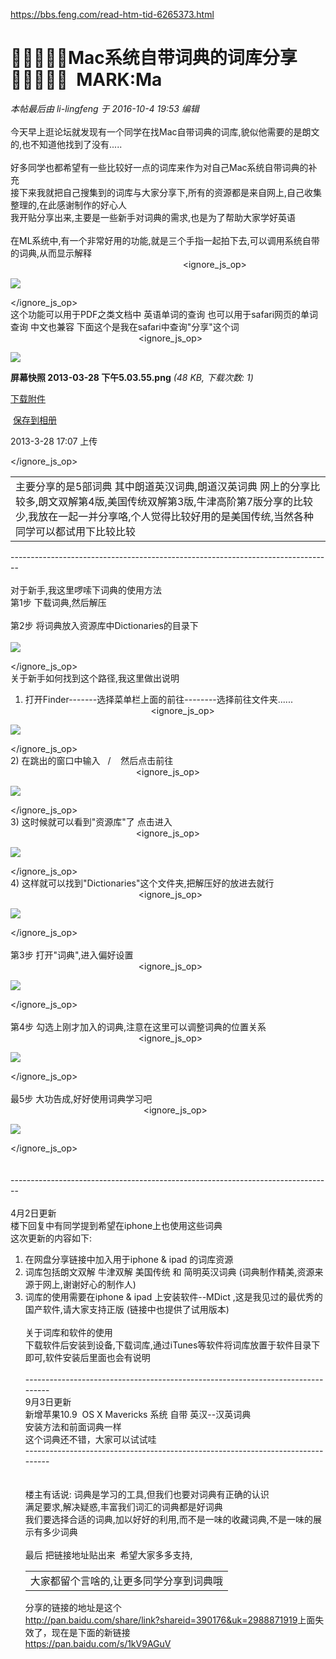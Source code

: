<a href="https://bbs.feng.com/read-htm-tid-6265373.html">https://bbs.feng.com/read-htm-tid-6265373.html</a><div id="articleHeader"><h1>Mac系统自带词典的词库分享  MARK:Ma</h1></div>
<i> 本帖最后由 li-lingfeng 于 2016-10-4 19:53 编辑 </i><br /><br />今天早上逛论坛就发现有一个同学在找Mac自带词典的词库,貌似他需要的是朗文的,也不知道他找到了没有.....<br /><br />好多同学也都希望有一些比较好一点的词库来作为对自己Mac系统自带词典的补充<br />
接下来我就把自己搜集到的词库与大家分享下,所有的资源都是来自网上,自己收集整理的,在此感谢制作的好心人<br />
我开贴分享出来,主要是一些新手对词典的需求,也是为了帮助大家学好英语<br /><br />在ML系统中,有一个非常好用的功能,就是三个手指一起拍下去,可以调用系统自带的词典,从而显示解释<br />
                                                                     
<ignore_js_op>

<div>
                                                        
<div class="readableLargeImageContainer"><img src="https://bbsimg.fengimg.com/2013/03/28/4744916_0.png"  id="aimg_4744916" /></div>
                            
                            
                        
</div>



</ignore_js_op>
<br />
这个功能可以用于PDF之类文档中 英语单词的查询 也可以用于safari网页的单词查询 中文也兼容 下面这个是我在safari中查询"分享"这个词<br />
                                                    
<ignore_js_op>

<div>
                                                        
<div class="readableLargeImageContainer"><img src="https://bbsimg.fengimg.com/2013/03/28/4745018_%E5%B1%8F%E5%B9%95%E5%BF%AB%E7%85%A7%202013-03-28%20%E4%B8%8B%E5%8D%885.03.55.png"  id="aimg_4745018" /></div>
                            
                            
                        
</div>

<div id="aimg_4745018_menu">
<div>
<p><strong>屏幕快照 2013-03-28 下午5.03.55.png</strong> <em>(48 KB, 下载次数: 1)</em></p>
<p>

<a href="https://bbs.feng.com/tencentdownload.php?aid=4745018&key=9d054c8425f915a6ddec789935cd4170&nothumb=yes" target="_blank">下载附件</a>



 <a href="javascript:;" id="savephoto_4745018" target="_blank">保存到相册</a>


</p>

<p>2013-3-28 17:07 上传</p>

</div>

</div>

</ignore_js_op>
 <table><tbody><tr><td>主要分享的是5部词典 其中朗道英汉词典,朗道汉英词典 网上的分享比较多,朗文双解第4版,美国传统双解第3版,牛津高阶第7版分享的比较少,我放在一起一并分享咯,个人觉得比较好用的是美国传统,当然各种同学可以都试用下比较比较</td></tr></tbody></table>
--------------------------------------------------------------------------------<br /><br />对于新手,我这里啰嗦下词典的使用方法<br />
第1步 下载词典,然后解压<br /><br />第2步 将词典放入资源库中Dictionaries的目录下<br />
                                                 
<ignore_js_op>

<div>
                                                        
<div class="readableLargeImageContainer"><img src="https://bbsimg.fengimg.com/2013/03/28/4744918_1.png"  id="aimg_4744918" /></div>
                            
                            
                        
</div>



</ignore_js_op>
<br />
 关于新手如何找到这个路径,我这里做出说明<br />
1) 打开Finder-------选择菜单栏上面的前往--------选择前往文件夹......<br />
                                                  
<ignore_js_op>

<div>
                                                        
<div class="readableLargeImageContainer"><img src="https://bbsimg.fengimg.com/2013/03/28/4744919_2.png"  id="aimg_4744919" /></div>
                            
                            
                        
</div>



</ignore_js_op>
<br />
2) 在跳出的窗口中输入   /    然后点击前往<br />
                                                  
<ignore_js_op>

<div>
                                                        
<div class="readableLargeImageContainer"><img src="https://bbsimg.fengimg.com/2013/03/28/4744921_3.png"  id="aimg_4744921" /></div>
                            
                            
                        
</div>



</ignore_js_op>
<br />
3) 这时候就可以看到"资源库"了 点击进入<br />
                                                  
<ignore_js_op>

<div>
                                                        
<div class="readableLargeImageContainer"><img src="https://bbsimg.fengimg.com/2013/03/28/4744920_2-2.png"  id="aimg_4744920" /></div>
                            
                            
                        
</div>



</ignore_js_op>
<br />
4) 这样就可以找到"Dictionaries"这个文件夹,把解压好的放进去就行<br />
                                                   
<ignore_js_op>

<div>
                                                        
<div class="readableLargeImageContainer"><img src="https://bbsimg.fengimg.com/2013/03/28/4744922_4.png"  id="aimg_4744922" /></div>
                            
                            
                        
</div>



</ignore_js_op>
<br /><br />第3步 打开"词典",进入偏好设置<br />
                                                   
<ignore_js_op>

<div>
                                                        
<div class="readableLargeImageContainer"><img src="https://bbsimg.fengimg.com/2013/03/28/4744923_5.png"  id="aimg_4744923" /></div>
                            
                            
                        
</div>



</ignore_js_op>
<br /><br />第4步 勾选上刚才加入的词典,注意在这里可以调整词典的位置关系<br />
                                                   
<ignore_js_op>

<div>
                                                        
<div class="readableLargeImageContainer"><img src="https://bbsimg.fengimg.com/2013/03/28/4744924_6.png"  id="aimg_4744924" /></div>
                            
                            
                        
</div>



</ignore_js_op>
<br /><br />最5步 大功告成,好好使用词典学习吧<br />
                                                     
<ignore_js_op>

<div>
                                                        
<div class="readableLargeImageContainer"><img src="https://bbsimg.fengimg.com/2013/03/28/4744925_7.png"  id="aimg_4744925" /></div>
                            
                            
                        
</div>



</ignore_js_op>
    <br /><br /><br />
--------------------------------------------------------------------------------<br /><br />4月2日更新<br />
楼下回复中有同学提到希望在iphone上也使用这些词典<br />
这次更新的内容如下:<br />
1) 在网盘分享链接中加入用于iphone & ipad 的词库资源<br />
2) 词库包括朗文双解 牛津双解 美国传统 和 简明英汉词典 (词典制作精美,资源来源于网上,谢谢好心的制作人)<br />
3) 词库的使用需要在iphone & ipad 上安装软件--MDict ,这是我见过的最优秀的国产软件,请大家支持正版 (链接中也提供了试用版本)<br /><br />关于词库和软件的使用<br />
下载软件后安装到设备,下载词库,通过iTunes等软件将词库放置于软件目录下即可,软件安装后里面也会有说明<br /><br />--------------------------------------------------------------------------------<br />
9月3日更新<br />
新增苹果10.9  OS X Mavericks 系统 自带 英汉--汉英词典<br />
安装方法和前面词典一样<br />
这个词典还不错，大家可以试试哇<br />
--------------------------------------------------------------------------------<br /><br /><br />
楼主有话说: 词典是学习的工具,但我们也要对词典有正确的认识<br />
满足要求,解决疑惑,丰富我们词汇的词典都是好词典<br />
我们要选择合适的词典,加以好好的利用,而不是一味的收藏词典,不是一味的展示有多少词典<br /><br />最后 把链接地址贴出来  希望大家多多支持,<table><tbody><tr><td>大家都留个言啥的,让更多同学分享到词典哦</td></tr></tbody></table>
分享的链接的地址是这个<br />
<a href="http://pan.baidu.com/share/link?shareid=390176&uk=2988871919" target="_blank">http://pan.baidu.com/share/link?shareid=390176&uk=2988871919</a>上面失效了，现在是下面的新链接<br />
<a href="https://pan.baidu.com/s/1kV9AGuV" target="_blank">https://pan.baidu.com/s/1kV9AGuV</a><br /><br /><br />
